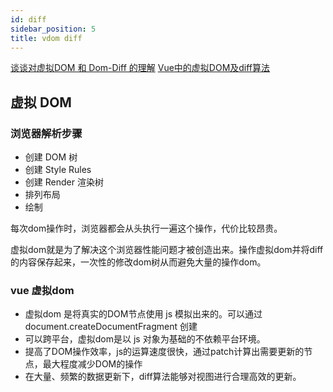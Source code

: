 ```yaml
---
id: diff
sidebar_position: 5
title: vdom diff
---
```


[谈谈对虚拟DOM 和 Dom-Diff 的理解](https://juejin.cn/post/6844904102082641927)
[Vue中的虚拟DOM及diff算法](https://juejin.cn/post/6844903923183157261)

## 虚拟 DOM
### 浏览器解析步骤
- 创建 DOM 树
- 创建 Style Rules
- 创建 Render 渲染树
- 排列布局
- 绘制

每次dom操作时，浏览器都会从头执行一遍这个操作，代价比较昂贵。

虚拟dom就是为了解决这个浏览器性能问题才被创造出来。操作虚拟dom并将diff的内容保存起来，一次性的修改dom树从而避免大量的操作dom。

### vue 虚拟dom
- 虚拟dom 是将真实的DOM节点使用 js 模拟出来的。可以通过 document.createDocumentFragment 创建
- 可以跨平台，虚拟dom是以 js 对象为基础的不依赖平台环境。
- 提高了DOM操作效率，js的运算速度很快，通过patch计算出需要更新的节点，最大程度减少DOM的操作
- 在大量、频繁的数据更新下，diff算法能够对视图进行合理高效的更新。
